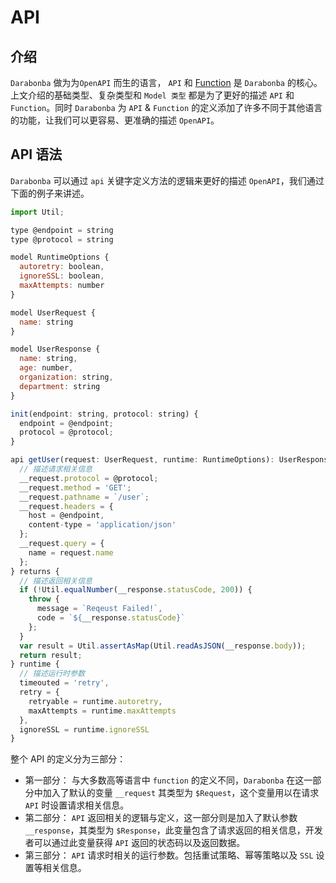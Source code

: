 # API

## 介绍

`Darabonba` 做为为`OpenAPI` 而生的语言， `API` 和 [Function](./function.md) 是 `Darabonba` 的核心。上文介绍的基础类型、复杂类型和 `Model 类型` 都是为了更好的描述 `API` 和 `Function`。同时 `Darabonba` 为 `API` & `Function` 的定义添加了许多不同于其他语言的功能，让我们可以更容易、更准确的描述 `OpenAPI`。

## API 语法

`Darabonba` 可以通过 `api` 关键字定义方法的逻辑来更好的描述 `OpenAPI`，我们通过下面的例子来讲述。

```js
import Util;

type @endpoint = string
type @protocol = string

model RuntimeOptions {
  autoretry: boolean,
  ignoreSSL: boolean,
  maxAttempts: number
}

model UserRequest {
  name: string
}

model UserResponse {
  name: string,
  age: number,
  organization: string,
  department: string
}

init(endpoint: string, protocol: string) {
  endpoint = @endpoint;
  protocol = @protocol;
}

api getUser(request: UserRequest, runtime: RuntimeOptions): UserResponse {
  // 描述请求相关信息
  __request.protocol = @protocol;
  __request.method = 'GET';
  __request.pathname = `/user`;
  __request.headers = {
    host = @endpoint,
    content-type = 'application/json'
  };
  __request.query = {
    name = request.name
  };
} returns {
  // 描述返回相关信息
  if (!Util.equalNumber(__response.statusCode, 200)) {
    throw {
      message = `Reqeust Failed!`,
      code = `${__response.statusCode}`
    };
  }
  var result = Util.assertAsMap(Util.readAsJSON(__response.body));
  return result;
} runtime {
  // 描述运行时参数
  timeouted = 'retry',
  retry = {
    retryable = runtime.autoretry,
    maxAttempts = runtime.maxAttempts
  },
  ignoreSSL = runtime.ignoreSSL
}
```

整个 API 的定义分为三部分：

- 第一部分： 与大多数高等语言中 `function` 的定义不同，`Darabonba` 在这一部分中加入了默认的变量 `__request` 其类型为 `$Request`，这个变量用以在请求 `API` 时设置请求相关信息。
- 第二部分： `API` 返回相关的逻辑与定义，这一部分则是加入了默认参数 `__response`，其类型为 `$Response`，此变量包含了请求返回的相关信息，开发者可以通过此变量获得 `API` 返回的状态码以及返回数据。
- 第三部分： `API` 请求时相关的运行参数。包括重试策略、幂等策略以及 `SSL` 设置等相关信息。
